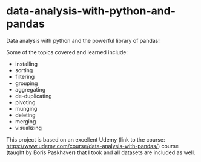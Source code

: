 # data-analysis-with-python-and-pandas
Data analysis with python and the powerful library of pandas! 

Some of the topics covered and learned include: 
- installing
- sorting
- filtering
- grouping
- aggregating
- de-duplicating
- pivoting
- munging
- deleting
- merging
- visualizing

This project is based on an excellent Udemy (link to the course: https://www.udemy.com/course/data-analysis-with-pandas/) course (taught by Boris Paskhaver) that I took and all datasets are included as well. 
